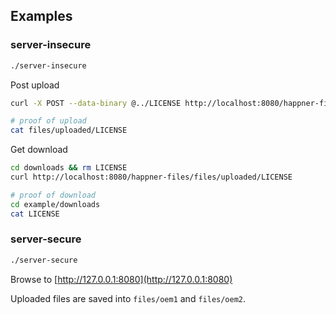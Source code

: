 ## Examples

### server-insecure

```bash
./server-insecure
```

Post upload
```bash
curl -X POST --data-binary @../LICENSE http://localhost:8080/happner-files/files/uploaded/LICENSE

# proof of upload
cat files/uploaded/LICENSE
```

Get download
```bash
cd downloads && rm LICENSE
curl http://localhost:8080/happner-files/files/uploaded/LICENSE

# proof of download
cd example/downloads
cat LICENSE
```

### server-secure

```bash
./server-secure
```

Browse to [http://127.0.0.1:8080](http://127.0.0.1:8080)

Uploaded files are saved into `files/oem1` and `files/oem2`.

